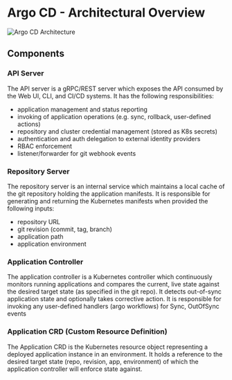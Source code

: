 
# Argo CD - Architectural Overview

![Argo CD Architecture](argocd_architecture.png)

## Components

### API Server
The API server is a gRPC/REST server which exposes the API consumed by the Web UI, CLI, and CI/CD 
systems. It has the following responsibilities:
* application management and status reporting
* invoking of application operations (e.g. sync, rollback, user-defined actions)
* repository and cluster credential management (stored as K8s secrets)
* authentication and auth delegation to external identity providers
* RBAC enforcement
* listener/forwarder for git webhook events

### Repository Server
The repository server is an internal service which maintains a local cache of the git repository
holding the application manifests. It is responsible for generating and returning the Kubernetes
manifests when provided the following inputs:
* repository URL
* git revision (commit, tag, branch)
* application path
* application environment

### Application Controller
The application controller is a Kubernetes controller which continuously monitors running
applications and compares the current, live state against the desired target state (as specified in
the git repo). It detects out-of-sync application state and optionally takes corrective action. It
is responsible for invoking any user-defined handlers (argo workflows) for Sync, OutOfSync events

### Application CRD (Custom Resource Definition)
The Application CRD is the Kubernetes resource object representing a deployed application instance
in an environment. It holds a reference to the desired target state (repo, revision, app, environment)
of which the application controller will enforce state against.
